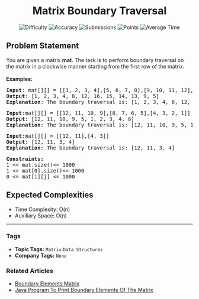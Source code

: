 <h1 align="center">Matrix Boundary Traversal</h1>

<p align="center">
  <img alt="Difficulty" title="Difficulty" src="https://custom-icon-badges.demolab.com/badge/Difficulty: Easy-1F222E?style=for-the-badge&logoColor=white&logo=fire"/>
  <img alt="Accuracy" title="Accuracy" src="https://custom-icon-badges.demolab.com/badge/Accuracy: 35.32%25-1F222E?style=for-the-badge&logoColor=white&logo=target"/>
  <img alt="Submissions" title="Submissions" src="https://custom-icon-badges.demolab.com/badge/Submissions: 108K+-1F222E?style=for-the-badge&logoColor=white&logo=repo"/>
  <img alt="Points" title="Points" src="https://custom-icon-badges.demolab.com/badge/Points: 2-1F222E?style=for-the-badge&logoColor=white&logo=award"/>
  <img alt="Average Time" title="Average Time" src="https://custom-icon-badges.demolab.com/badge/Average%20Time: N/A-1F222E?style=for-the-badge&logoColor=white&logo=clock"/>
</p>

## Problem Statement

You are given a matrix <b>mat</b>. The task is to perform boundary traversal on the matrix in a clockwise manner starting from the first row of the matrix. <br><br><b>Examples:</b>

<pre><b>Input</b>: mat[][] = [[1, 2, 3, 4],[5, 6, 7, 8],[9, 10, 11, 12],[13, 14, 15,16]]
<b>Output</b>: [1, 2, 3, 4, 8, 12, 16, 15, 14, 13, 9, 5]
<b>Explanation</b>: The boundary traversal is: [1, 2, 3, 4, 8, 12, 16, 15, 14, 13, 9, 5]
</pre>

<pre><b>Input</b>:mat[][] = [[12, 11, 10, 9],[8, 7, 6, 5],[4, 3, 2, 1]]
<b>Output</b>: [12, 11, 10, 9, 5, 1, 2, 3, 4, 8]<br><b>Explanation</b>: The boundary traversal is: [12, 11, 10, 9, 5, 1, 2, 3, 4, 8]</pre>

<pre><b>Input</b>:mat[][] = [[12, 11],[4, 3]]
<b>Output</b>: [12, 11, 3, 4]<br><b>Explanation</b>: The boundary traversal is: [12, 11, 3, 4]</pre>

<pre><b>Constraints:</b><br>1 <= mat.size()<= 1000<br>1 <= mat[0].size()<= 1000<br>0 <= mat[i][j] <= 1000</pre>

## Expected Complexities
- Time Complexity: O(n)
- Auxiliary Space: O(n)

<hr>

### Tags
- **Topic Tags:** `Matrix` `Data Structures`
- **Company Tags:** `None`

### Related Articles
- [Boundary Elements Matrix](https://www.geeksforgeeks.org/boundary-elements-matrix/)
- [Java Program To Print Boundary Elements Of The Matrix](https://www.geeksforgeeks.org/java-program-to-print-boundary-elements-of-the-matrix/)
